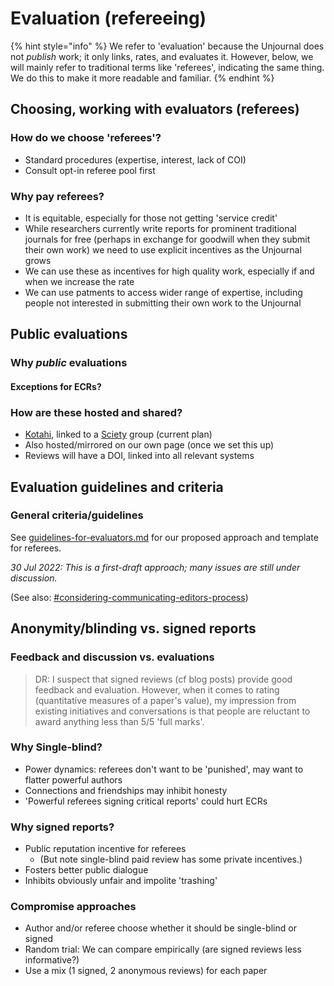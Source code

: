 # Evaluation (refereeing)

{% hint style="info" %}
We refer to 'evaluation' because the Unjournal does not _publish_ work; it only links, rates, and evaluates it. However, below, we will mainly refer to traditional terms like 'referees', indicating the same thing. We do this to make it more readable and familiar.
{% endhint %}

## Choosing, working with evaluators (referees)

### How do we choose 'referees'?

* Standard procedures (expertise, interest, lack of COI)
* Consult opt-in referee pool first

### Why pay referees?

* It is equitable, especially for those not getting 'service credit'
* While researchers currently write reports for prominent traditional journals for free (perhaps in exchange for goodwill when they submit their own work) we need to use explicit incentives as the Unjournal grows&#x20;
* We can use these as incentives for high quality work, especially if and when we increase the rate
* We can use patments to access wider range of expertise, including people not interested in submitting their own work to the Unjournal

## Public evaluations

### Why _public_ evaluations

#### Exceptions for ECRs?

### How are these hosted and shared?

* [Kotahi](https://kotahi.community/), linked to a [Sciety](https://sciety.org/) group (current plan)
* Also hosted/mirrored on our own page (once we set this up)
* Reviews will have a DOI, linked into all relevant systems

## Evaluation guidelines and criteria

### General criteria/guidelines

See [guidelines-for-evaluators.md](../policies-and-templates/guidelines-for-evaluators.md "mention") for our proposed approach and template for referees.&#x20;

_30 Jul 2022: This is a first-draft approach; many issues are still under discussion._



(See also: [#considering-communicating-editors-process](../policies-and-templates/considering-projects.md#considering-communicating-editors-process "mention"))

## Anonymity/blinding vs. signed reports

### Feedback and discussion vs. evaluations

> DR: I suspect that signed reviews (cf blog posts) provide good feedback and evaluation. However, when it comes to rating (quantitative measures of a paper's value), my impression from existing initiatives and conversations is that people are reluctant to award anything less than 5/5 'full  marks'.

### Why Single-blind?

* Power dynamics: referees don't want to be 'punished', may want to flatter powerful authors
* Connections and friendships may inhibit honesty
* 'Powerful referees signing critical reports' could hurt ECRs&#x20;

### Why signed reports?

* Public reputation incentive for referees
  * (But note single-blind paid review has some private incentives.)&#x20;
* Fosters better public dialogue
* Inhibits obviously unfair and impolite 'trashing'

### Compromise approaches

* Author and/or referee choose whether it should be single-blind or signed
* Random trial: We can compare empirically (are signed reviews less informative?)
* Use a mix (1 signed, 2 anonymous reviews) for each paper



## &#x20;

